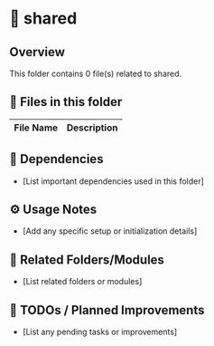 # 📂 shared

## Overview
This folder contains 0 file(s) related to shared.

## 📄 Files in this folder

| File Name | Description |
|-----------|-------------|

## 🔗 Dependencies
- [List important dependencies used in this folder]

## ⚙️ Usage Notes
- [Add any specific setup or initialization details]

## 🔄 Related Folders/Modules
- [List related folders or modules]

## 🚧 TODOs / Planned Improvements
- [List any pending tasks or improvements]
